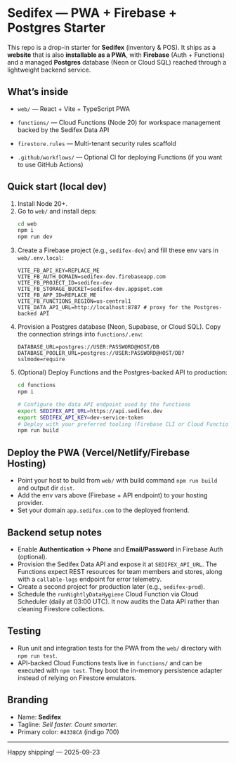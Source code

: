# Sedifex — PWA + Firebase + Postgres Starter

This repo is a drop-in starter for **Sedifex** (inventory & POS). It ships as a **website** that is also **installable as a PWA**, with **Firebase** (Auth + Functions) and a managed **Postgres** database (Neon or Cloud SQL) reached through a lightweight backend service.

## What’s inside
- `web/` — React + Vite + TypeScript PWA

- `functions/` — Cloud Functions (Node 20) for workspace management backed by the Sedifex Data API
- `firestore.rules` — Multi-tenant security rules scaffold

- `.github/workflows/` — Optional CI for deploying Functions (if you want to use GitHub Actions)

## Quick start (local dev)
1. Install Node 20+.
2. Go to `web/` and install deps:
   ```bash
   cd web
   npm i
   npm run dev
   ```
3. Create a Firebase project (e.g., `sedifex-dev`) and fill these env vars in `web/.env.local`:
   ```env
   VITE_FB_API_KEY=REPLACE_ME
   VITE_FB_AUTH_DOMAIN=sedifex-dev.firebaseapp.com
   VITE_FB_PROJECT_ID=sedifex-dev
   VITE_FB_STORAGE_BUCKET=sedifex-dev.appspot.com
   VITE_FB_APP_ID=REPLACE_ME
   VITE_FB_FUNCTIONS_REGION=us-central1
   VITE_DATA_API_URL=http://localhost:8787 # proxy for the Postgres-backed API
   ```
4. Provision a Postgres database (Neon, Supabase, or Cloud SQL). Copy the connection strings into `functions/.env`:
   ```env
   DATABASE_URL=postgres://USER:PASSWORD@HOST/DB
   DATABASE_POOLER_URL=postgres://USER:PASSWORD@HOST/DB?sslmode=require
   ```
5. (Optional) Deploy Functions and the Postgres-backed API to production:
   ```bash
   cd functions
   npm i

   # Configure the data API endpoint used by the functions
   export SEDIFEX_API_URL=https://api.sedifex.dev
   export SEDIFEX_API_KEY=dev-service-token
   # Deploy with your preferred tooling (Firebase CLI or Cloud Functions Framework)
   npm run build

   ```

## Deploy the PWA (Vercel/Netlify/Firebase Hosting)
- Point your host to build from `web/` with build command `npm run build` and output dir `dist`.
- Add the env vars above (Firebase + API endpoint) to your hosting provider.
- Set your domain `app.sedifex.com` to the deployed frontend.

## Backend setup notes
- Enable **Authentication → Phone** and **Email/Password** in Firebase Auth (optional).
- Provision the Sedifex Data API and expose it at `SEDIFEX_API_URL`. The Functions expect REST resources for team members and stores, along with a `callable-logs` endpoint for error telemetry.
- Create a second project for production later (e.g., `sedifex-prod`).
- Schedule the `runNightlyDataHygiene` Cloud Function via Cloud Scheduler (daily at 03:00 UTC). It now audits the Data API rather than cleaning Firestore collections.

## Testing
- Run unit and integration tests for the PWA from the `web/` directory with `npm run test`.
- API-backed Cloud Functions tests live in `functions/` and can be executed with `npm test`. They boot the in-memory persistence adapter instead of relying on Firestore emulators.


## Branding
- Name: **Sedifex**
- Tagline: *Sell faster. Count smarter.*
- Primary color: `#4338CA` (indigo 700)

---

Happy shipping! — 2025-09-23
